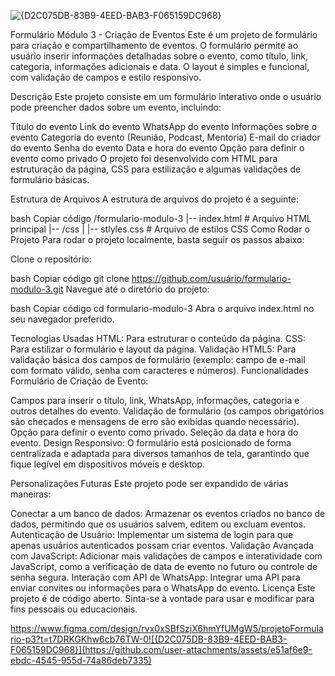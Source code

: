 ![{D2C075DB-83B9-4EED-BAB3-F065159DC968}](https://github.com/user-attachments/assets/31b72d45-a456-44e5-a781-611c2375d6ee)


Formulário Módulo 3 - Criação de Eventos
Este é um projeto de formulário para criação e compartilhamento de eventos. O formulário permite ao usuário inserir informações detalhadas sobre o evento, como título, link, categoria, informações adicionais e data. O layout é simples e funcional, com validação de campos e estilo responsivo.

Descrição
Este projeto consiste em um formulário interativo onde o usuário pode preencher dados sobre um evento, incluindo:

Título do evento
Link do evento
WhatsApp do evento
Informações sobre o evento
Categoria do evento (Reunião, Podcast, Mentoria)
E-mail do criador do evento
Senha do evento
Data e hora do evento
Opção para definir o evento como privado
O projeto foi desenvolvido com HTML para estruturação da página, CSS para estilização e algumas validações de formulário básicas.

Estrutura de Arquivos
A estrutura de arquivos do projeto é a seguinte:

bash
Copiar código
/formulario-modulo-3
|-- index.html          # Arquivo HTML principal
|-- /css
|   |-- stlyles.css     # Arquivo de estilos CSS
Como Rodar o Projeto
Para rodar o projeto localmente, basta seguir os passos abaixo:

Clone o repositório:

bash
Copiar código
git clone https://github.com/usuário/formulario-modulo-3.git
Navegue até o diretório do projeto:

bash
Copiar código
cd formulario-modulo-3
Abra o arquivo index.html no seu navegador preferido.

Tecnologias Usadas
HTML: Para estruturar o conteúdo da página.
CSS: Para estilizar o formulário e layout da página.
Validação HTML5: Para validação básica dos campos de formulário (exemplo: campo de e-mail com formato válido, senha com caracteres e números).
Funcionalidades
Formulário de Criação de Evento:

Campos para inserir o título, link, WhatsApp, informações, categoria e outros detalhes do evento.
Validação de formulário (os campos obrigatórios são checados e mensagens de erro são exibidas quando necessário).
Opção para definir o evento como privado.
Seleção da data e hora do evento.
Design Responsivo: O formulário está posicionado de forma centralizada e adaptada para diversos tamanhos de tela, garantindo que fique legível em dispositivos móveis e desktop.

Personalizações Futuras
Este projeto pode ser expandido de várias maneiras:

Conectar a um banco de dados: Armazenar os eventos criados no banco de dados, permitindo que os usuários salvem, editem ou excluam eventos.
Autenticação de Usuário: Implementar um sistema de login para que apenas usuários autenticados possam criar eventos.
Validação Avançada com JavaScript: Adicionar mais validações de campos e interatividade com JavaScript, como a verificação de data de evento no futuro ou controle de senha segura.
Interação com API de WhatsApp: Integrar uma API para enviar convites ou informações para o WhatsApp do evento.
Licença
Este projeto é de código aberto. Sinta-se à vontade para usar e modificar para fins pessoais ou educacionais. 

https://www.figma.com/design/rvx0xSBfSzjX6hmYfUMgW5/projetoFormulario-p3?t=t7DRKGKhw6cb76TW-0![{D2C075DB-83B9-4EED-BAB3-F065159DC968}](https://github.com/user-attachments/assets/e51af6e9-ebdc-4545-955d-74a86deb7335)
